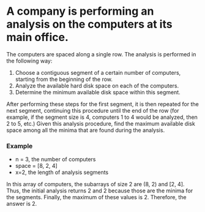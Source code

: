 # A company is performing an analysis on the computers at its main office. 


The computers are spaced along a single row. The analysis is performed in the following way: 

1. Choose a contiguous segment of a certain number of computers, starting from the beginning of the row. 
2. Analyze the available hard disk space on each of the computers. 
3. Determine the minimum available disk space within this segment. 

After performing these steps for the first segment, it is then repeated for the next segment, continuing this procedure until the end of the row (for example, 
if the segment size is 4, computers 1 to 4 would be analyzed, then 2 to 5, etc.) Given this analysis procedure, find the maximum available disk space among all 
the minima that are found during the analysis. 


### Example

* n = 3, the number of computers 
* space = [8, 2, 4] 
* x=2, the length of analysis segments 


In this array of computers, the subarrays of size 2 are (8, 2) and [2, 4]. Thus, the initial analysis returns 2 and 2 because those are the minima for the segments. 
Finally, the maximum of these values is 2. Therefore, the answer is 2.

